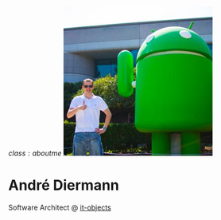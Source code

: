 $class:aboutme$
![](images/me.jpg)
# André Diermann
Software Architect @ [it-objects](http://it-objects.de)
